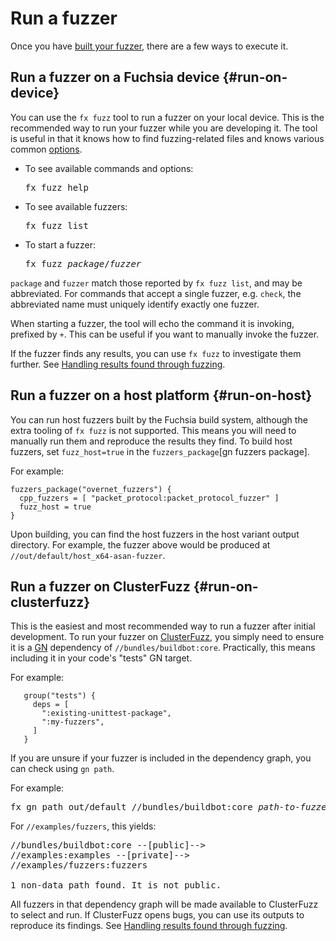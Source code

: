 # Run a fuzzer

Once you have [built your fuzzer](build-a-fuzzer.md#fx-set), there are a few ways to execute it.

## Run a fuzzer on a Fuchsia device {#run-on-device}

You can use the `fx fuzz` tool to run a fuzzer on your local device. This is the recommended way to
run your fuzzer while you are developing it. The tool is useful in that it knows how to find
fuzzing-related files and knows various common [options].

* To see available commands and options:
  <pre class="devsite-terminal">
  fx fuzz help
  </pre>
* To see available fuzzers:
  <pre class="devsite-terminal">
  fx fuzz list
  </pre>
* To start a fuzzer:
  <pre class="devsite-terminal">
  fx fuzz <var>package</var>/<var>fuzzer</var>
  </pre>


`package` and `fuzzer` match those reported by `fx fuzz list`, and may be abbreviated.  For commands
that accept a single fuzzer, e.g. `check`, the abbreviated name must uniquely identify exactly one
fuzzer.

When starting a fuzzer, the tool will echo the command it is invoking, prefixed by `+`.  This can be
useful if you want to manually invoke the fuzzer.

If the fuzzer finds any results, you can use `fx fuzz` to investigate them further. See
[Handling results found through fuzzing](handle-results.md#fx-fuzz-results).

## Run a fuzzer on a host platform {#run-on-host}

You can run host fuzzers built by the Fuchsia build system, although the extra tooling of `fx fuzz`
is not supported.  This means you will need to manually run them and reproduce the results
they find. To build host fuzzers, set `fuzz_host=true` in the `fuzzers_package`[gn fuzzers package].

For example:

```
fuzzers_package("overnet_fuzzers") {
  cpp_fuzzers = [ "packet_protocol:packet_protocol_fuzzer" ]
  fuzz_host = true
}
```

Upon building, you can find the host fuzzers in the host variant output directory. For example, the
fuzzer above would be produced at `//out/default/host_x64-asan-fuzzer`.

## Run a fuzzer on ClusterFuzz {#run-on-clusterfuzz}

This is the easiest and most recommended way to run a fuzzer after initial development. To run your
fuzzer on [ClusterFuzz][clusterfuzz], you simply need to ensure it is a [GN][fuchsia-gn] dependency
of `//bundles/buildbot:core`. Practically, this means including it in your code's "tests" GN target.

For example:

```
   group("tests") {
     deps = [
       ":existing-unittest-package",
       ":my-fuzzers",
     ]
   }
```

If you are unsure if your fuzzer is included in the dependency graph, you can check using `gn path`.

For example:

<pre class="devsite-terminal">
fx gn path out/default //bundles/buildbot:core <var>path-to-fuzzer</var>
</pre>

For `//examples/fuzzers`, this yields:

<pre>
//bundles/buildbot:core --[public]-->
//examples:examples --[private]-->
//examples/fuzzers:fuzzers

1 non-data path found. It is not public.
</pre>

All fuzzers in that dependency graph will be made available to ClusterFuzz to select and run. If
ClusterFuzz opens bugs, you can use its outputs to reproduce its findings.
See [Handling results found through fuzzing](handle-results.md#clusterfuzz-bugs).

[clusterfuzz]: https://google.github.io/clusterfuzz/
[fuchsia-gn]: /docs/concepts/build_system/intro.md
[options]: https://llvm.org/docs/LibFuzzer.html#options
